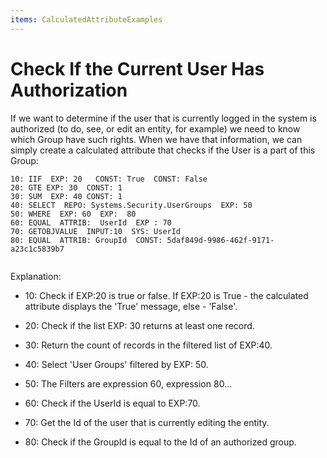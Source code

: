 ```yaml
---
items: CalculatedAttributeExamples
---
```


# Check If the Current User Has Authorization

If we want to determine if the user that is currently  logged in the system is authorized (to do, see, or edit an entity, for  example) we need to know which Group have such rights. When we have that information, we can simply create a calculated attribute that checks if the User is a part of this Group:

```
10: IIF  EXP: 20   CONST: True  CONST: False         
20: GTE EXP: 30  CONST: 1                                        
30: SUM  EXP: 40 CONST: 1                                       
40: SELECT  REPO: Systems.Security.UserGroups  EXP: 50                             
50: WHERE  EXP: 60  EXP:  80                                                                       
60: EQUAL  ATTRIB:  UserId  EXP : 70                                     
70: GETOBJVALUE  INPUT:10  SYS: UserId                                           
80: EQUAL  ATTRIB: GroupId  CONST: 5daf849d-9986-462f-9171-a23c1c5839b7                
     
```

Explanation:

- 10: Check if EXP:20 is true or false. If EXP:20 is True - the calculated attribute displays the 'True' message, else - 'False'.
- 20: Check if the list EXP: 30 returns at least one record.

- 30: Return the count of records in the filtered list of EXP:40.

- 40: Select 'User Groups' filtered by EXP: 50.

- 50: The Filters are expression 60, expression 80...

- 60: Check if the UserId is equal to EXP:70.

- 70: Get the Id of the user that is currently editing the entity.

- 80: Check if the GroupId is equal to the Id of an authorized group.